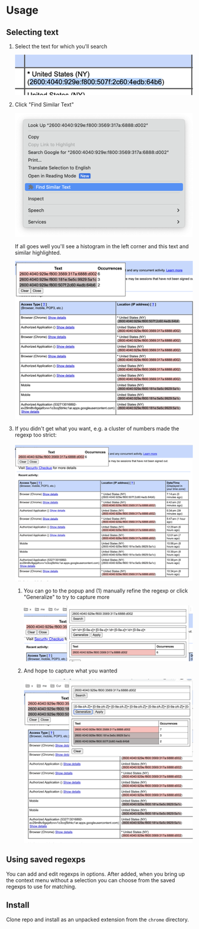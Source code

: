 # Usage

## Selecting text

1. Select the text for which you'll search

    ![select text](./sel.png)

1. Click "Find Similar Text"

    ![click](./click.png)

    If all goes well you'll see a histogram in the left corner and this text and similar highlighted.

    ![good outcome](./good.png)

1. If you didn't get what you want, e.g. a cluster of numbers made the regexp too strict:

    ![bad outcome](./bad.png)

    1. You can go to the popup and (1) manually refine the regexp or click "Generalize" to try to capture more

        ![generalize more](./gen.png)

    2. And hope to capture what you wanted

        ![desired](./desired.png)

## Using saved regexps

You can add and edit regexps in options. After added, when you bring up the context menu without a selection  you can choose from the saved regexps to use for matching.

## Install

Clone repo and install as an unpacked extension from the `chrome` directory.
